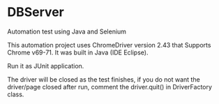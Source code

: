 # DBServer
Automation test using Java and Selenium

This automation project uses ChromeDriver version 2.43 that Supports Chrome v69-71.
It was built in Java (IDE Eclipse).

Run it as JUnit application.

The driver will be closed as the test finishes, if you do not want the driver/page closed after run, comment the driver.quit() in DriverFactory class.
